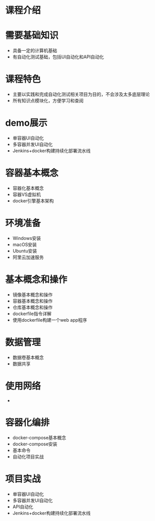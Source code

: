 # 课程介绍

# 需要基础知识
- 具备一定的计算机基础
- 有自动化测试基础，包括UI自动化和API自动化

# 课程特色
- 主要以实践和完成自动化测试相关项目为目的，不会涉及太多底层理论
- 所有知识点模块化，方便学习和查阅

# demo展示
- 单容器UI自动化
- 多容器并发UI自动化
- Jenkins+docker构建持续化部署流水线

# 容器基本概念
- 容器化基本概念
- 容器VS虚拟机
- docker引擎基本架构

# 环境准备
- Windows安装
- macOS安装
- Ubuntu安装
- 阿里云加速服务

# 基本概念和操作

- 镜像基本概念和操作
- 容器基本概念和操作
- 仓库基本概念和操作
- dockerfile指令详解
- 使用dockerfile构建一个web app程序

# 数据管理
- 数据卷基本概念
- 数据共享
 
 # 使用网络
 - 
 
 # 容器化编排
 - docker-compose基本概念
 - docker-compose安装
 - 基本命令
 - 自动化项目实战
 
 # 项目实战
- 单容器UI自动化
- 多容器并发UI自动化
- API自动化
- Jenkins+docker构建持续化部署流水线

